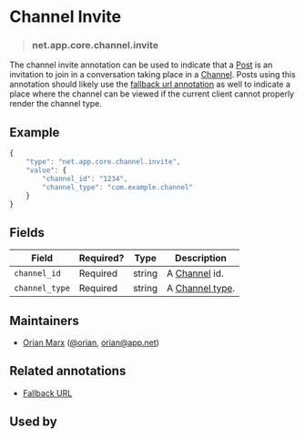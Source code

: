 <!-- give your annotation a title -->
# Channel Invite

<!-- specify the "type" for your annotation -->
> ### net.app.core.channel.invite

<!-- provide a description of what your annotation represents -->
The channel invite annotation can be used to indicate that a [Post](http://developers.app.net/docs/resources/post/) is an invitation to join in a conversation taking place in a [Channel](http://developers.app.net/docs/resources/channel/). Posts using this annotation should likely use the [fallback url annotation](net.app.core.fallback_url.md) as well to indicate a place where the channel can be viewed if the current client cannot properly render the channel type.

<!-- provide at least one example of what your annotation might look like in the wild -->
## Example

~~~ js
{
    "type": "net.app.core.channel.invite",
    "value": {
        "channel_id": "1234",
        "channel_type": "com.example.channel"
    }
}
~~~

<!-- provide a complete description of the fields in the "value" object for your annotation -->
## Fields

| Field          | Required? | Type   | Description                                                                        |
| -----          | --------- | ----   | -----------                                                                        |
| `channel_id`   | Required  | string | A [Channel](http://developers.app.net/docs/resources/channel/) id.                 |
| `channel_type` | Required  | string | A [Channel type](http://developers.app.net/docs/resources/channel/#channel-types). |

<!-- provide a way to contact you -->
## Maintainers
* [Orian Marx](http://orianmarx.com) ([@orian](https://alpha.app.net/orian), [orian@app.net](mailto:orian@app.net))

<!-- provide references to related annotations -->
## Related annotations
* [Fallback URL](net.app.core.fallback_url.md)

<!-- provide references to compatible apps / service -->
## Used by
